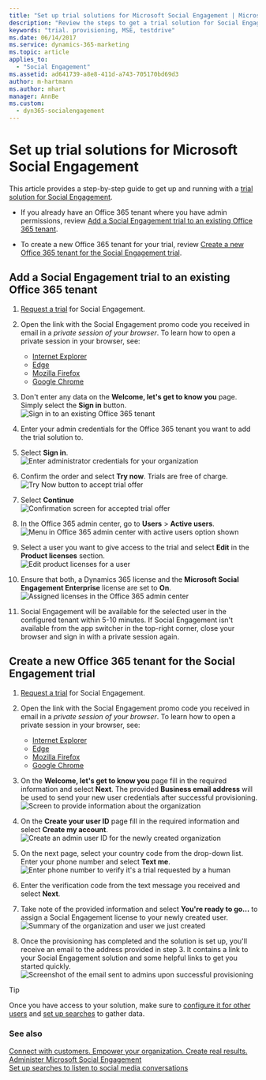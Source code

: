 ```yaml
---
title: "Set up trial solutions for Microsoft Social Engagement | Microsoft Docs"
description: "Review the steps to get a trial solution for Social Engagement"
keywords: "trial. provisioning, MSE, testdrive"
ms.date: 06/14/2017
ms.service: dynamics-365-marketing
ms.topic: article
applies_to:
  - "Social Engagement"
ms.assetid: ad641739-a8e8-411d-a743-705170bd69d3
author: m-hartmann
ms.author: mhart
manager: AnnBe
ms.custom:
  - dyn365-socialengagement
---
```


# Set up trial solutions for Microsoft Social Engagement

This article provides a step-by-step guide to get up and running with a [trial solution for Social Engagement](https://experience.dynamics.com/trials/). 

- If you already have an Office 365 tenant where you have admin permissions, review [Add a Social Engagement trial to an existing Office 365 tenant](#add-a-social-engagement-trial-to-an-existing-office-365-tenant).

- To create a new Office 365 tenant for your trial, review [Create a new Office 365 tenant for the Social Engagement trial](#create-a-new-office-365-tenant-for-the-social-engagement-trial).

## Add a Social Engagement trial to an existing Office 365 tenant

1. [Request a trial](https://experience.dynamics.com/trials/) for Social Engagement.

2. Open the link with the Social Engagement promo code you received in email in a _private session of your browser_. To learn how to open a private session in your browser, see: 
   - [Internet Explorer](https://support.microsoft.com/products/internet-explorer)
   - [Edge](https://support.microsoft.com/help/4026200/windows-browse-inprivate-in-microsoft-edge)
   - [Mozilla Firefox](https://support.mozilla.org/kb/private-browsing-use-firefox-without-history)
   - [Google Chrome](https://support.google.com/chrome/answer/95464)

3. Don't enter any data on the **Welcome, let's get to know you** page. Simply select the **Sign in** button.   
   ![Sign in to an existing Office 365 tenant](media/mse-trial-existing-sign-in.png "Sign in to an existing Office 365 tenant")

4. Enter your admin credentials for the Office 365 tenant you want to add the trial solution to.

5. Select **Sign in**.   
   ![Enter administrator credentials for your organization](media/mse-trial-existing-password.png "Enter administrator credentials for your organization")

6. Confirm the order and select **Try now**. Trials are free of charge.   
   ![Try Now button to accept trial offer](media/mse-trial-existing-try-now.png "Try Now button to accept trial offer")

7. Select **Continue**   
   ![Confirmation screen for accepted trial offer](media/mse-trial-existing-receipt.png "Confirmation screen for accepted trial offer")
   
8. In the Office 365 admin center, go to **Users** > **Active users**.   
   ![Menu in Office 365 admin center with active users option shown](media/mse-trial-existing-active-users.png)

9. Select a user you want to give access to the trial and select **Edit** in the **Product licenses** section.   
   ![Edit product licenses for a user](media/mse-trial-existing-edit-license.png "Edit product licenses for a user")

10. Ensure that both, a Dynamics 365 license and the **Microsoft Social Engagement Enterprise** license are set to **On**.   
   ![Assigned licenses in the Office 365 admin center](media/mse-trial-existing-assigned-licenses.png "Assigned licenses in the Office 365 admin center")

11. Social Engagement will be available for the selected user in the configured tenant within 5-10 minutes. If Social Engagement isn't available from the app switcher in the top-right corner, close your browser and sign in with a private session again.
 
## Create a new Office 365 tenant for the Social Engagement trial

1. [Request a trial](https://experience.dynamics.com/trials/) for Social Engagement.
   
2. Open the link with the Social Engagement promo code you received in email in a _private session of your browser_. To learn how to open a private session in your browser, see: 
   - [Internet Explorer](https://support.microsoft.com/products/internet-explorer)
   - [Edge](https://support.microsoft.com/help/4026200/windows-browse-inprivate-in-microsoft-edge)
   - [Mozilla Firefox](https://support.mozilla.org/kb/private-browsing-use-firefox-without-history)
   - [Google Chrome](https://support.google.com/chrome/answer/95464)

3. On the **Welcome, let's get to know you** page fill in the required information and select **Next**. The provided **Business email address** will be used to send your new user credentials after successful provisioning.   
   ![Screen to provide information about the organization](media/mse-trial-new-org-data.png "Screen to provide information about the organization")   

4. On the **Create your user ID** page fill in the required information and select **Create my account**.   
   ![Create an admin user ID for the newly created organization](media/mse-trial-new-create-user-id.png "Create an admin user ID for the newly created organization")

5. On the next page, select your country code from the drop-down list. Enter your phone number and select **Text me**.   
![Enter phone number to verify it's a trial requested by a human](media/mse-trial-new-phone-verification.png "Enter phone number to verify it's a trial requested by a human")

6. Enter the verification code from the text message you received and select **Next**.

7. Take note of the provided information and select **You're ready to go...** to assign a Social Engagement license to your newly created user.   
   ![Summary of the organization and user we just created](media/mse-trial-new-org-summary.png "Summary of the organization and user we just created")

8. Once the provisioning has completed and the solution is set up, you'll receive an email to the address provided in step 3. It contains a link to your Social Engagement solution and some helpful links to get you started quickly.   
![Screenshot of the email sent to admins upon successful provisioning](media/mse-trial-new-solution-email.png "Screenshot of the email sent to admins upon successful provisioning")

> [!TIP]
> Once you have access to your solution, make sure to [configure it for other users](administer-microsoft-social-engagement.md) and [set up searches](set-up-searches.md) to gather data.

### See also
[Connect with customers. Empower your organization. Create real results.](overview.md)    
[Administer Microsoft Social Engagement](administer-microsoft-social-engagement.md)    
[Set up searches to listen to social media conversations](set-up-searches.md)